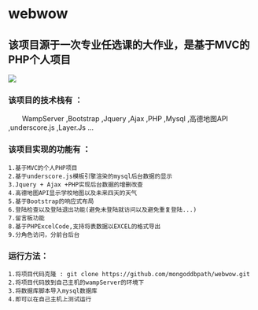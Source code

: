 # webwow
## 该项目源于一次专业任选课的大作业，是基于MVC的PHP个人项目
![](http://or30iz1wj.bkt.clouddn.com/webwow.jpg)
### 该项目的技术栈有  ： 
&emsp;&emsp;WampServer ,Bootstrap ,Jquery ,Ajax ,PHP ,Mysql ,高德地图API ,underscore.js ,Layer.Js ...
### 该项目实现的功能有 ：
  ```
  1.基于MVC的个人PHP项目
  2.基于underscore.js模板引擎渲染的mysql后台数据的显示
  3.Jquery + Ajax +PHP实现后台数据的增删改查
  4.高德地图API显示学校地图以及未来四天的天气
  5.基于Bootstrap的响应式布局
  6.登陆检查以及登陆退出功能(避免未登陆就访问以及避免重复登陆...)
  7.留言板功能
  8.基于PHPExcelCode,支持将表数据以EXCEL的格式导出
  9.分角色访问，分前台后台
 ```

### 运行方法：
  ```
  1.将项目代码克隆 : git clone https://github.com/mongoddbpath/webwow.git
  2.将项目代码放到自己主机的wampServer的环境下
  3.将数据库脚本导入mysql数据库
 4.即可以在自己主机上测试运行
  ```
  
